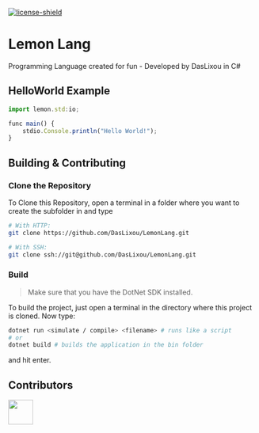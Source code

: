 [license]: https://github.com/DasLixou/LemonLang/blob/main/LICENSE

[license-shield]: https://img.shields.io/github/license/DasLixou/LemonLang?color=dddddd&label=License&logo=Github

[ ![license-shield][] ][license]

# Lemon Lang
Programming Language created for fun - Developed by DasLixou in C#

## HelloWorld Example
```js
import lemon.std:io;

func main() {
    stdio.Console.println("Hello World!");
}
```

## Building & Contributing

### Clone the Repository

To Clone this Repository, open a terminal in a folder where you want to create the subfolder in and type

```bash
# With HTTP:
git clone https://github.com/DasLixou/LemonLang.git

# With SSH:
git clone ssh://git@github.com/DasLixou/LemonLang.git
```

### Build

> Make sure that you have the DotNet SDK installed. 

To build the project, just open a terminal in the directory where this project is cloned. 
Now type:

```bash
dotnet run <simulate / compile> <filename> # runs like a script
# or
dotnet build # builds the application in the bin folder
```

and hit enter.

## Contributors

<a href="https://github.com/DasLixou/LemonLang/graphs/contributors">
	<img src="https://contrib.rocks/image?repo=DasLixou/LemonLang" width="50" />
</a>
